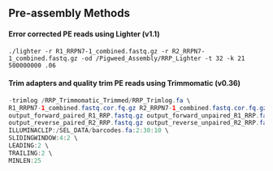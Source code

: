 ## Pre-assembly Methods

#### Error corrected PE reads using Lighter (v1.1)

```./lighter -r R1_RRPN7-1_combined.fastq.gz -r R2_RRPN7-1_combined.fastq.gz -od /Pigweed_Assembly/RRP_Lighter -t 32 -k 21 500000000 .06```

#### Trim adapters and quality trim PE reads using Trimmomatic (v0.36)

```java -jar /Trimmomatic-0.32/trimmomatic-0.32.jar PE -threads 4 \
-trimlog /RRP_Trimmomatic_Trimmed/RRP_Trimlog.fa \
R1_RRPN7-1_combined.fastq.cor.fq.gz R2_RRPN7-1_combined.fastq.cor.fq.gz \
output_forward_paired_R1_RRP.fastq.gz output_forward_unpaired_R1_RRP.fastq.gz \
output_reverse_paired_R2_RRP.fastq.gz output_reverse_unpaired_R2_RRP.fastq.gz \
ILLUMINACLIP:/SEL_DATA/barcodes.fa:2:30:10 \
SLIDINGWINDOW:4:2 \
LEADING:2 \
TRAILING:2 \
MINLEN:25
```
